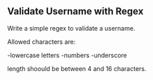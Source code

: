 ## Validate Username with Regex
Write a simple regex to validate a username.

Allowed characters are:

-lowercase letters -numbers -underscore

length shoould be between 4 and 16 characters.